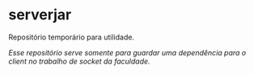 # serverjar
Repositório temporário para utilidade.

*Esse repositório serve somente para guardar uma dependência para o client no trabalho de socket da faculdade.*
